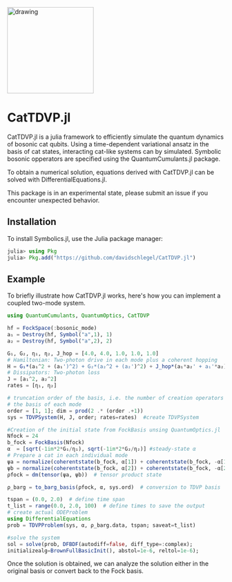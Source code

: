 
<img src="https://user-images.githubusercontent.com/24460573/211853363-d4b685f6-46ae-485a-a76b-658fabd11cf5.svg" alt="drawing" width="200"/>

# CatTDVP.jl

CatTDVP.jl is a julia framework to efficiently simulate the quantum dynamics of bosonic cat qubits.
Using a time-dependent variational ansatz in the basis of cat states, interacting cat-like systems can by simulated. Symbolic bosonic opperators are specified using the QuantumCumulants.jl package.

To obtain a numerical solution, equations derived with CatTDVP.jl can be solved with DifferentialEquations.jl.

This package is in an experimental state, please submit an issue if you encounter unexpected behavior.

## Installation

To install Symbolics.jl, use the Julia package manager:

```julia
julia> using Pkg
julia> Pkg.add("https://github.com/davidschlegel/CatTDVP.jl")
```


## Example

To briefly illustrate how CatTDVP.jl works, here's how you can implement a coupled two-mode system.

```julia
using QuantumCumulants, QuantumOptics, CatTDVP

hf = FockSpace(:bosonic_mode)
a₁ = Destroy(hf, Symbol("a",1), 1)
a₂ = Destroy(hf, Symbol("a",2), 2)

G₁, G₂, η₁, η₂, J_hop = [4.0, 4.0, 1.0, 1.0, 1.0]
# Hamiltonian: Two-photon drive in each mode plus a coherent hopping
H = G₁*(a₁^2 + (a₁')^2) + G₂*(a₂^2 + (a₂')^2) + J_hop*(a₁*a₂' + a₁'*a₂)
# Dissipators: Two-photon loss
J = [a₁^2, a₂^2]
rates = [η₁, η₂]

# truncation order of the basis, i.e. the number of creation operators applied on
# the basis of each mode
order = [1, 1]; dim = prod(2 .* (order .+1))
sys = TDVPSystem(H, J, order; rates=rates)  #create TDVPSystem

#Creation of the initial state from FockBasis unsing QuantumOptics.jl
Nfock = 24
b_fock = FockBasis(Nfock)
α  = [sqrt(-1im*2*G₁/η₁), sqrt(-1im*2*G₂/η₂)] #steady-state α
# Prepare a cat in each individual mode
ψa = normalize(coherentstate(b_fock, α[1]) + coherentstate(b_fock, -α[1]))
ψb = normalize(coherentstate(b_fock, α[2]) + coherentstate(b_fock, -α[2]))
ρfock = dm(tensor(ψa, ψb))  # tensor product state

ρ_barg = to_barg_basis(ρfock, α, sys.ord)  # conversion to TDVP basis

tspan = (0.0, 2.0)  # define time span
t_list = range(0.0, 2.0, 100)  # define times to save the output
# create actual ODEProblem
using DifferentialEquations
prob = TDVPProblem(sys, α, ρ_barg.data, tspan; saveat=t_list)

#solve the system
sol = solve(prob, DFBDF(autodiff=false, diff_type=:complex);
initializealg=BrownFullBasicInit(), abstol=1e-6, reltol=1e-6);
```

Once the solution is obtained, we can analyze the solution either in the original basis or convert back to the Fock basis. 

